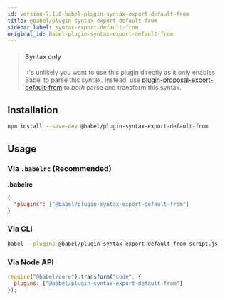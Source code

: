 ```yaml
---
id: version-7.1.0-babel-plugin-syntax-export-default-from
title: @babel/plugin-syntax-export-default-from
sidebar_label: syntax-export-default-from
original_id: babel-plugin-syntax-export-default-from
---
```


> #### Syntax only
>
> It's unlikely you want to use this plugin directly as it only enables Babel to parse this syntax. Instead, use [plugin-proposal-export-default-from](babeljs.io/docs/en/plugin-proposal-export-default-from.md) to _both_ parse and transform this syntax.

## Installation

```sh
npm install --save-dev @babel/plugin-syntax-export-default-from
```

## Usage

### Via `.babelrc` (Recommended)

**.babelrc**

```json
{
  "plugins": ["@babel/plugin-syntax-export-default-from"]
}
```

### Via CLI

```sh
babel --plugins @babel/plugin-syntax-export-default-from script.js
```

### Via Node API

```javascript
require("@babel/core").transform("code", {
  plugins: ["@babel/plugin-syntax-export-default-from"]
});
```

